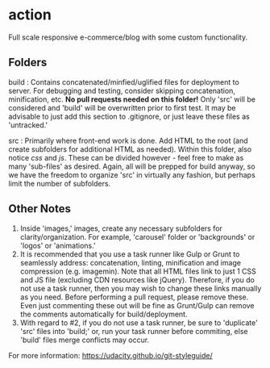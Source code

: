 # action
Full scale responsive e-commerce/blog with some custom functionality.

## Folders
build
: Contains concatenated/minfied/uglified files for deployment to server. For debugging and testing, consider skipping concatenation, minification, etc. **No pull requests needed on this folder!** Only 'src' will be considered and 'build' will be overwritten prior to first test. It may be advisable to just add this section to .gitignore, or just leave these files as 'untracked.'

src
: Primarily where front-end work is done. Add HTML to the root (and create subfolders for additional HTML as needed). Within this folder, also notice *css* and *js*. These can be divided however - feel free to make as many 'sub-files' as desired. Again, all will be prepped for build anyway, so we have the freedom to organize 'src' in virtually any fashion, but perhaps limit the number of subfolders.

## Other Notes

1. Inside 'images,' images, create any necessary subfolders for clarity/organization. For example, 'carousel' folder or 'backgrounds' or 'logos' or 'animations.'
2. It is recommended that you use a task runner like Gulp or Grunt to seamlessly address: concatenation, linting, minification and image compression (e.g. imagemin). Note that all HTML files link to just 1 CSS and JS file (excluding CDN resources like jQuery). Therefore, if you do not use a task runner, then you may wish to change these links manually as you need. Before performing a pull request, please remove these. Even just commenting these out will be fine as Grunt/Gulp can remove the comments automatically for build/deployment.
3. With regard to #2, if you do not use a task runner, be sure to 'duplicate' 'src' files into 'build;' or, run your task runner before commiting, else 'build' files merge conflicts may occur.


For more information: https://udacity.github.io/git-styleguide/
